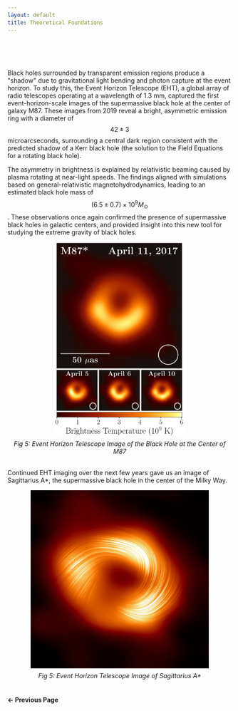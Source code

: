 ```yaml
---
layout: default
title: Theoretical Foundations
---
```


<br>

<br>

<br>

Black holes surrounded by transparent emission regions produce a "shadow" due to gravitational light bending and photon capture at the event horizon. To study this, the Event Horizon Telescope (EHT), a global array of radio telescopes operating at a wavelength of 1.3 mm, captured the first event-horizon-scale images of the supermassive black hole at the center of galaxy M87. These images from 2019 reveal a bright, asymmetric emission ring with a diameter of $$42 \pm 3$$ microarcseconds, surrounding a central dark region consistent with the predicted shadow of a Kerr black hole (the solution to the Field Equations for a rotating black hole).

The asymmetry in brightness is explained by relativistic beaming caused by plasma rotating at near-light speeds. The findings aligned with simulations based on general-relativistic magnetohydrodynamics, leading to an estimated black hole mass of $$(6.5 \pm 0.7) \times 10^9 M_\odot$$. These observations once again confirmed the presence of supermassive black holes in galactic centers, and provided insight into this new tool for studying the extreme gravity of black holes.

<div style="text-align: center;">
  <img src="/assets/css/m87.png" alt="M87" width="300" />
  <figcaption style="margin-top: 5px; font-style: italic;">Fig 5: Event Horizon Telescope Image of the Black Hole at the Center of M87</figcaption>
</div>

<br>

Continued EHT imaging over the next few years gave us an image of Sagittarius A*, the supermassive black hole in the center of the Milky Way.

<div style="text-align: center;">
  <img src="/assets/css/sag_a_star.jpg" alt="Sagittarius A Star" width="400" />
  <figcaption style="margin-top: 5px; font-style: italic;">Fig 5: Event Horizon Telescope Image of Sagittarius A*</figcaption>
</div>

<br>

<div style="display: flex; justify-content: space-between; margin-top: 20px;">
  <a href="/gravitational_waves.html" style="text-decoration: none; font-weight: bold;">&#8592; Previous Page</a>
</div>

<br>
